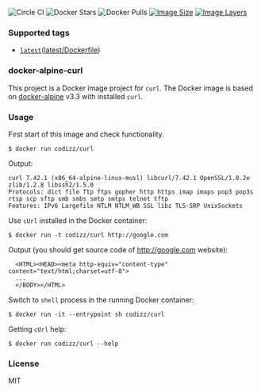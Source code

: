 ![Circle CI](https://img.shields.io/circleci/project/codizz/docker-alpine-curl.svg)
![Docker Stars](https://img.shields.io/docker/stars/codizz/curl.svg)
![Docker Pulls](https://img.shields.io/docker/pulls/codizz/curl.svg)
[![Image Size](https://img.shields.io/imagelayers/image-size/codizz/curl/latest.svg)](https://imagelayers.io/?images=codizz/curl:latest)
[![Image Layers](https://img.shields.io/imagelayers/layers/codizz/curl/latest.svg)](https://imagelayers.io/?images=codizz/curl:latest)

### Supported tags

* [`latest`](https://github.com/codizz/docker-alpine-curl/tree/master)([latest/Dockerfile](https://github.com/codizz/docker-alpine-curl/tree/master/Dockerfile))

### docker-alpine-curl

This project is a Docker image project for `curl`. The Docker image is based on [docker-alpine](https://github.com/gliderlabs/docker-alpine) v3.3 with installed `curl`.

### Usage

First start of this image and check functionality.

    $ docker run codizz/curl

Output:
```
curl 7.42.1 (x86_64-alpine-linux-musl) libcurl/7.42.1 OpenSSL/1.0.2e zlib/1.2.8 libssh2/1.5.0
Protocols: dict file ftp ftps gopher http https imap imaps pop3 pop3s rtsp scp sftp smb smbs smtp smtps telnet tftp
Features: IPv6 Largefile NTLM NTLM_WB SSL libz TLS-SRP UnixSockets
```

Use `cUrl` installed in the Docker container:

    $ docker run -t codizz/curl http://google.com

Output (you should get source code of http://google.com website): 
```
  <HTML><HEAD><meta http-equiv="content-type" content="text/html;charset=utf-8">
  ...
  </BODY></HTML>
```

Switch to `shell` process in the running Docker container:

    $ docker run -it --entrypoint sh codizz/curl

Getting `cUrl` help:

    $ docker run codizz/curl --help

### License

MIT

